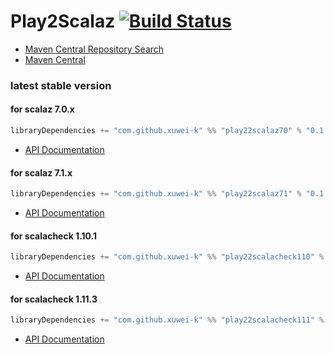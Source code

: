 # Play2Scalaz [![Build Status](https://secure.travis-ci.org/xuwei-k/play2scalaz.png?branch=master)](http://travis-ci.org/xuwei-k/play2scalaz)

- [Maven Central Repository Search](http://search.maven.org/#search%7Cga%7C1%7Cg%3A%22com.github.xuwei-k%22)
- [Maven Central](http://repo1.maven.org/maven2/com/github/xuwei-k/)

### latest stable version

#### for scalaz 7.0.x

```scala
libraryDependencies += "com.github.xuwei-k" %% "play22scalaz70" % "0.1.3"
```

- [API Documentation](https://oss.sonatype.org/service/local/repositories/releases/archive/com/github/xuwei-k/play22scalaz70_2.10/0.1.3/play22scalaz70_2.10-0.1.3-javadoc.jar/!/index.html)

#### for scalaz 7.1.x

```scala
libraryDependencies += "com.github.xuwei-k" %% "play22scalaz71" % "0.1.3"
```

- [API Documentation](https://oss.sonatype.org/service/local/repositories/releases/archive/com/github/xuwei-k/play22scalaz71_2.10/0.1.3/play22scalaz71_2.10-0.1.3-javadoc.jar/!/index.html)


#### for scalacheck 1.10.1

```scala
libraryDependencies += "com.github.xuwei-k" %% "play22scalacheck110" % "0.1.3"
```

- [API Documentation](https://oss.sonatype.org/service/local/repositories/releases/archive/com/github/xuwei-k/play22scalacheck110_2.10/0.1.3/play22scalacheck110_2.10-0.1.3-javadoc.jar/!/index.html)

#### for scalacheck 1.11.3

```scala
libraryDependencies += "com.github.xuwei-k" %% "play22scalacheck111" % "0.1.3"
```

- [API Documentation](https://oss.sonatype.org/service/local/repositories/releases/archive/com/github/xuwei-k/play22scalacheck111_2.10/0.1.3/play22scalacheck111_2.10-0.1.3-javadoc.jar/!/index.html)

